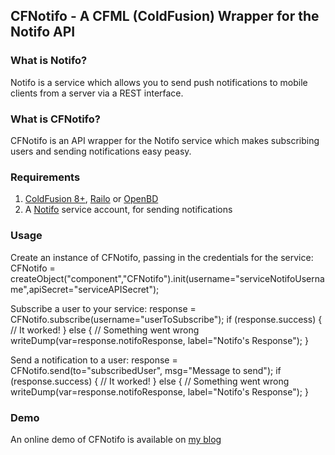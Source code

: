 ## CFNotifo - A CFML (ColdFusion) Wrapper for the Notifo API ##

### What is Notifo? ###

Notifo is a service which allows you to send push notifications to mobile clients from a server via a REST interface.

### What is CFNotifo? ###

CFNotifo is an API wrapper for the Notifo service which makes subscribing users and sending notifications easy peasy.

### Requirements ###

1. [ColdFusion 8+](http://www.coldfusion.com), [Railo](http://www.getrailo.org/) or [OpenBD](http://www.openbluedragon.org/)
2. A [Notifo](http://notifo.com) service account, for sending notifications

### Usage ###

Create an instance of CFNotifo, passing in the credentials for the service:
	CFNotifo = createObject("component","CFNotifo").init(username="serviceNotifoUsername",apiSecret="serviceAPISecret");

Subscribe a user to your service:
	response = CFNotifo.subscribe(username="userToSubscribe");
	if (response.success)
	{
		// It worked!
	} else 
	{
		// Something went wrong
		writeDump(var=response.notifoResponse, label="Notifo's Response");
	}

Send a notification to a user:
	response = CFNotifo.send(to="subscribedUser", msg="Message to send");
	if (response.success)
	{
		// It worked!
	} else 
	{
		// Something went wrong
		writeDump(var=response.notifoResponse, label="Notifo's Response");
	}

### Demo ###

An online demo of CFNotifo is available on [my blog](http://www.silverwareconsulting.com/CFNotifo.cfm)
